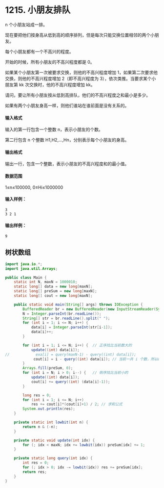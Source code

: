 # 1215. 小朋友排队

n 个小朋友站成一排。

现在要把他们按身高从低到高的顺序排列，但是每次只能交换位置相邻的两个小朋友。

每个小朋友都有一个不高兴的程度。

开始的时候，所有小朋友的不高兴程度都是 0。

如果某个小朋友第一次被要求交换，则他的不高兴程度增加 1，如果第二次要求他交换，则他的不高兴程度增加 2（即不高兴程度为 3），依次类推。当要求某个小朋友第 kk 次交换时，他的不高兴程度增加 kk。

请问，要让所有小朋友按从低到高排队，他们的不高兴程度之和最小是多少。

如果有两个小朋友身高一样，则他们谁站在谁前面是没有关系的。

#### 输入格式

输入的第一行包含一个整数 n，表示小朋友的个数。

第二行包含 n 个整数 H1,H2,…,Hn，分别表示每个小朋友的身高。

#### 输出格式

输出一行，包含一个整数，表示小朋友的不高兴程度和的最小值。

#### 数据范围

1≤n≤100000,
0≤Hi≤1000000

#### 输入样例：

```
3
3 2 1
```

#### 输出样例：

```
9
```



## 树状数组

```java
import java.io.*;
import java.util.Arrays;

public class Main {
    static int N, maxN = 1000010;
    static long[] data = new long[maxN];
    static long[] preSum = new long[maxN];
    static long[] cout = new long[maxN];

    public static void main(String[] args) throws IOException {
        BufferedReader br = new BufferedReader(new InputStreamReader(System.in));
        N = Integer.parseInt(br.readLine());
        String[] str = br.readLine().split(" ");
        for (int i = 1; i <= N; i++) {
            data[i] = Integer.parseInt(str[i-1]);
            data[i]++;
        }

        for (int i = 1; i <= N; i++) {  // 正序找比当前数大的
            update((int) data[i]);
//            exa[i] = query(maxN-1) - query((int) data[i]);
             cout[i] = i - query((int) data[i]); // 当前一共 i 个数，所以query(maxN-1) == i
        }
        Arrays.fill(preSum, 0);
        for (int i = N; i > 0; i--) {   // 倒序找比当前小的
            update((int) data[i]);
            cout[i] += query((int) (data[i]-1));
        }

        long res = 0;
        for (int i = 1; i <= N; i++)
            res += cout[i]*(cout[i]+1) / 2;	// 求和公式
        System.out.println(res);
    }

    private static int lowbit(int n) {
        return n & (-n);
    }

    private static void update(int idx) {
        for (; idx < maxN; idx += lowbit(idx)) preSum[idx] += 1;
    }

    private static long query(int idx) {
        int res = 0;
        for (; idx > 0; idx -= lowbit(idx)) res += preSum[idx];
        return res;
    }
}
```

